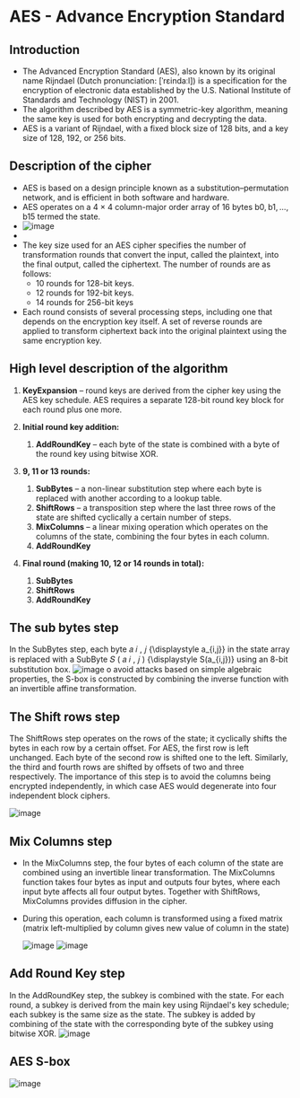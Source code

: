 # AES - Advance Encryption Standard

## Introduction

- The Advanced Encryption Standard (AES), also known by its original name Rijndael (Dutch pronunciation: [ˈrɛindaːl]) is a specification for the encryption of electronic data established by the U.S. National Institute of Standards and Technology (NIST) in 2001.
- The algorithm described by AES is a symmetric-key algorithm, meaning the same key is used for both encrypting and decrypting the data.
-  AES is a variant of Rijndael, with a fixed block size of 128 bits, and a key size of 128, 192, or 256 bits.

## Description of the cipher
- AES is based on a design principle known as a substitution–permutation network, and is efficient in both software and hardware.
- AES operates on a 4 × 4 column-major order array of 16 bytes b0, b1, ..., b15 termed the state.
- ![image](https://github.com/ShudarsanRegmi/myDigiNotes/assets/65646203/f7bff3fb-bf3c-49b8-9304-8317346a13e1)
- 
- The key size used for an AES cipher specifies the number of transformation rounds that convert the input, called the plaintext, into the final output, called the ciphertext. The number of rounds are as follows:
  - 10 rounds for 128-bit keys.
  - 12 rounds for 192-bit keys.
  - 14 rounds for 256-bit keys
- Each round consists of several processing steps, including one that depends on the encryption key itself. A set of reverse rounds are applied to transform ciphertext back into the original plaintext using the same encryption key.

## High level description of the algorithm
1. **KeyExpansion** – round keys are derived from the cipher key using the AES key schedule. AES requires a separate 128-bit round key block for each round plus one more.

2. **Initial round key addition:**
   1. **AddRoundKey** – each byte of the state is combined with a byte of the round key using bitwise XOR.

3. **9, 11 or 13 rounds:**
   1. **SubBytes** – a non-linear substitution step where each byte is replaced with another according to a lookup table.
   2. **ShiftRows** – a transposition step where the last three rows of the state are shifted cyclically a certain number of steps.
   3. **MixColumns** – a linear mixing operation which operates on the columns of the state, combining the four bytes in each column.
   4. **AddRoundKey**

4. **Final round (making 10, 12 or 14 rounds in total):**
   1. **SubBytes**
   2. **ShiftRows**
   3. **AddRoundKey**

## The sub bytes step
In the SubBytes step, each byte 𝑎 𝑖 , 𝑗 {\displaystyle a_{i,j}} in the state array is replaced with a SubByte 𝑆 ( 𝑎 𝑖 , 𝑗 ) {\displaystyle S(a_{i,j})} using an 8-bit substitution box.
![image](https://github.com/ShudarsanRegmi/myDigiNotes/assets/65646203/f7f649c9-8d1c-48f3-ad26-960d1355d96a)
o avoid attacks based on simple algebraic properties, the S-box is constructed by combining the inverse function with an invertible affine transformation.

## The Shift rows step
The ShiftRows step operates on the rows of the state; it cyclically shifts the bytes in each row by a certain offset. For AES, the first row is left unchanged. Each byte of the second row is shifted one to the left. Similarly, the third and fourth rows are shifted by offsets of two and three respectively. The importance of this step is to avoid the columns being encrypted independently, in which case AES would degenerate into four independent block ciphers.

![image](https://github.com/ShudarsanRegmi/myDigiNotes/assets/65646203/e6e53e2f-b0fd-4c2d-b8c6-59d6ce698e98)

## Mix Columns step
- In the MixColumns step, the four bytes of each column of the state are combined using an invertible linear transformation. The MixColumns function takes four bytes as input and outputs four bytes, where each input byte affects all four output bytes. Together with ShiftRows, MixColumns provides diffusion in the cipher.
- During this operation, each column is transformed using a fixed matrix (matrix left-multiplied by column gives new value of column in the state)

  ![image](https://github.com/ShudarsanRegmi/myDigiNotes/assets/65646203/1d291a8d-0484-4a1b-8818-f5c889f22139)
  ![image](https://github.com/ShudarsanRegmi/myDigiNotes/assets/65646203/ccdd08ac-e090-49d3-8705-601d6517d987)

## Add Round Key step
In the AddRoundKey step, the subkey is combined with the state. For each round, a subkey is derived from the main key using Rijndael's key schedule; each subkey is the same size as the state. The subkey is added by combining of the state with the corresponding byte of the subkey using bitwise XOR.
![image](https://github.com/ShudarsanRegmi/myDigiNotes/assets/65646203/0ed8c702-ef66-465e-85ec-777818716ce5)

## AES S-box
![image](https://github.com/ShudarsanRegmi/myDigiNotes/assets/65646203/a5fc0335-236c-44bf-bc5f-7c8c6a8123e3)


